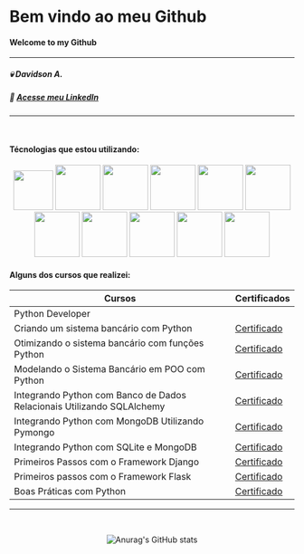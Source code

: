 # Bem vindo ao meu Github

#### Welcome to my Github
---------------
##### 💀 Davidson A.

##### 📄 [Acesse meu LinkedIn](http://br.linkedin.com/in/davidsonadasi)

------------------
<br>

#### Técnologias que estou utilizando:

<p align="center">

<img src="https://cdn.jsdelivr.net/gh/devicons/devicon@latest/icons/python/python-plain-wordmark.svg" width="70px"/>
<img src="https://cdn.jsdelivr.net/gh/devicons/devicon@latest/icons/sqlite/sqlite-original-wordmark.svg" width="80px"/>
<img src="https://cdn.jsdelivr.net/gh/devicons/devicon@latest/icons/sqlalchemy/sqlalchemy-original.svg" width="80px"/>
<img src="https://cdn.jsdelivr.net/gh/devicons/devicon@latest/icons/matplotlib/matplotlib-plain-wordmark.svg" width="80px"/>
<img src="https://cdn.jsdelivr.net/gh/devicons/devicon@latest/icons/numpy/numpy-plain-wordmark.svg" width="80px"/>
<img src="https://cdn.jsdelivr.net/gh/devicons/devicon@latest/icons/django/django-plain-wordmark.svg" width="80px"/>
<img src="https://cdn.jsdelivr.net/gh/devicons/devicon@latest/icons/flask/flask-original-wordmark.svg" width="80px"/>
<img src="https://cdn.jsdelivr.net/gh/devicons/devicon@latest/icons/insomnia/insomnia-plain-wordmark.svg" width="80px" />
<img src="https://cdn.jsdelivr.net/gh/devicons/devicon@latest/icons/jupyter/jupyter-plain-wordmark.svg" width="80px"/>
<img src="https://cdn.jsdelivr.net/gh/devicons/devicon@latest/icons/mongodb/mongodb-plain-wordmark.svg" width="80px"/>
<img src="https://cdn.jsdelivr.net/gh/devicons/devicon@latest/icons/mysql/mysql-plain-wordmark.svg" width="80px"/>



</p>

#### Alguns dos cursos que realizei:

| Cursos           | Certificados                                                                                                                     |
|--------------    | --------------                                                                                                                   |
| Python Developer                                                                                                                                    |
| Criando um sistema bancário com Python                                 | [Certificado](https://www.dio.me/certificate/0152D6FB/share)               |
| Otimizando o sistema bancário com funções Python                       | [Certificado](https://www.dio.me/certificate/AA4BB43D/share)               |
| Modelando o Sistema Bancário em POO com Python                         | [Certificado](https://www.dio.me/certificate/537C3978/share)               |
| Integrando Python com Banco de Dados Relacionais Utilizando SQLAlchemy | [Certificado](https://www.dio.me/certificate/9C26CA5A/share)               |
| Integrando Python com MongoDB Utilizando Pymongo                       | [Certificado](https://www.dio.me/certificate/550B6759/share)               |
| Integrando Python com SQLite e MongoDB                                 | [Certificado](https://www.dio.me/certificate/1B896576/share)               |
| Primeiros Passos com o Framework Django                                | [Certificado](https://www.dio.me/certificate/E8426B34/share)               |
| Primeiros passos com o Framework Flask                                 | [Certificado](https://www.dio.me/certificate/9B967F5E/share)               |
| Boas Práticas com Python                                               | [Certificado](https://www.dio.me/certificate/108B1E21/share)               |

------------------
<br>
<center>

![Anurag's GitHub stats](https://github-readme-stats.vercel.app/api?username=davidsonadasi&show_icons=true&theme=radical)

</center>
